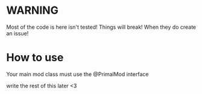 # WARNING
Most of the code is here isn't tested!
Things will break!
When they do create an issue!

# How to use
Your main mod class must use the @PrimalMod interface

write the rest of this later <3

